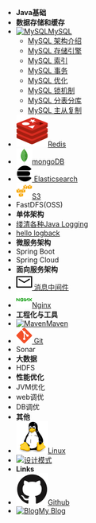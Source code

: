 - **Java基础**
- **数据存储和缓存**
- [![MySQL](https://icongr.am/devicon/mysql-original.svg?&size=16)MySQL](data-store/MySQL/readMySQL.md)
  - [MySQL 架构介绍](data-store/MySQL/MySQL-Framework.md)
  - [MySQL 存储引擎](data-store/MySQL/MySQL-Storage-Engines.md)
  - [MySQL 索引](data-store/MySQL/MySQL-index.md)
  - [MySQL 事务](data-store/MySQL/MySQL-Transaction.md)
  - [MySQL 优化](data-store/MySQL/MySQL-Optimization.md)
  - [MySQL 锁机制](data-store/MySQL/MySQL-Lock.md)
  - [MySQL 分表分库](data-store/MySQL/MySQL-Segmentation.md)
  - [MySQL 主从复制](data-store/MySQL/MySQL-Master-Slave.md)
- [![img](../../_media/redis-original.svg?&size=16)Redis](data-store/Redis/2.readRedis.md)
- [![mongoDB](../../_media/mongodb-original.svg)mongoDB]( https://redis.io/ )
- [![Elasticsearch](../../_media/elasticsearch.svg) Elasticsearch]( https://redis.io/ )
- [![S3](../../_media/amazonwebservices-original.svg)S3]( https://aws.amazon.com/cn/s3/ )
- FastDFS(OSS)
- **单体架构**
- [缕清各种Java Logging](logging/Java-Logging.md)
- [hello logback](logging/logback简单使用.md)
- **微服务架构**
- Spring Boot
- Spring Cloud
- **面向服务架构**
- [![message](../../_media/message.svg) 消息中间件](message-queue/readMQ.md)
- [![Nginx](../../_media/nginx-original.svg)Nginx](nginx/nginx.md)
- **工程化与工具**
- [![Maven](https://icongr.am/fontawesome/maxcdn.svg?&size=16)Maven](logging/logback简单使用.md)
- [![Git](../../_media/git-original.svg?&size=16) Git](logging/logback简单使用.md)
- Sonar
- **大数据**
- HDFS
- **性能优化**
- JVM优化
- web调优
- DB调优
- **其他**
- [![Linux](../../_media/linux-original.svg)Linux](linux/linux.md)
- [![]( https://icongr.am/entypo/key.svg?&size=16)设计模式](design-pattern/readme.md)
- **Links**
- [![Github](../../_media/github-original.svg)Github](https://github.com/jhildenbiddle/docsify-tabs)
- [![Blog](https://icongr.am/simple/aboutme.svg?colored&size=16)My Blog](https://www.lazyegg.net)
